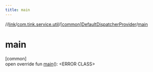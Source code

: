 ```yaml
---
title: main
---
```

//[link](../../../index.html)/[com.tink.service.util](../index.html)/[[common]DefaultDispatcherProvider](index.html)/[main](main.html)



# main



[common]\
open override fun [main](main.html)(): &lt;ERROR CLASS&gt;




